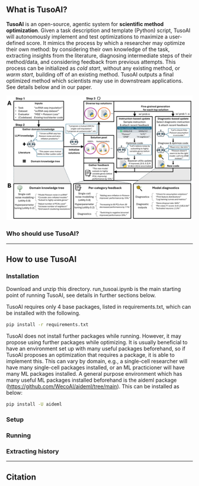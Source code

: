 ## What is TusoAI?

**TusoAI** is an open-source, agentic system for **scientific method optimization**. Given a task description and template (Python) script, TusoAI will autonomously implement and test optimizations to maximize a user-defined score. It mimics the process by which a researcher may optimize their own method: by considering their own knowledge of the task, extracting insights from the literature, diagnosing intermediate steps of their method/data, and considering feedback from previous attempts. This process can be initialized as _cold start_, without any existing method, or _warm start_, building off of an existing method. TusoAI outputs a final optimized method which scientists may use in downstream applications. See details below and in our paper.

![TusoAI overview](method_overview.png)

### Who should use TusoAI?

---

## How to use TusoAI

### Installation

Download and unzip this directory. run_tusoai.ipynb is the main starting point of running TusoAI, see details in further sections below.

TusoAI requires only 4 base packages, listed in requirements.txt, which can be installed with the following.

```bash
pip install -r requirements.txt
```

TusoAI does not install further packages while running. However, it may propose using further packages while optimizing. It is usually beneficial to have an environment set up with many useful packages beforehand, so if TusoAI proposes an optimization that requires a package, it is able to implement this. This can vary by domain, e.g., a single-cell researcher will have many single-cell packages installed, or an ML practicioner will have many ML packages installed. A general purpose environment which has many useful ML packages installed beforehand is the aideml package (https://github.com/WecoAI/aideml/tree/main). This can be installed as below:

```bash
pip install -U aideml
```

### Setup

### Running

### Extracting history

---

## Citation
